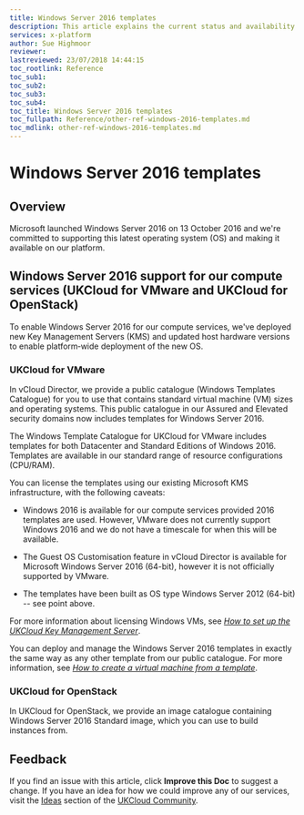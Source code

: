 ```yaml
---
title: Windows Server 2016 templates
description: This article explains the current status and availability of Windows Server 2016 templates on UKCloud compute services.
services: x-platform
author: Sue Highmoor
reviewer:
lastreviewed: 23/07/2018 14:44:15
toc_rootlink: Reference
toc_sub1: 
toc_sub2:
toc_sub3:
toc_sub4:
toc_title: Windows Server 2016 templates
toc_fullpath: Reference/other-ref-windows-2016-templates.md
toc_mdlink: other-ref-windows-2016-templates.md
---
```


# Windows Server 2016 templates

## Overview

Microsoft launched Windows Server 2016 on 13 October 2016 and we're committed to supporting this latest operating system (OS) and making it available on our platform.

## Windows Server 2016 support for our compute services (UKCloud for VMware and UKCloud for OpenStack)

To enable Windows Server 2016 for our compute services, we've deployed new Key Management Servers (KMS) and updated host hardware versions to enable platform‑wide deployment of the new OS.

### UKCloud for VMware

In vCloud Director, we provide a public catalogue (Windows Templates Catalogue) for you to use that contains standard virtual machine (VM) sizes and operating systems. This public catalogue in our Assured and Elevated security domains now includes templates for Windows Server 2016.

The Windows Template Catalogue for UKCloud for VMware includes templates for both Datacenter and Standard Editions of Windows 2016. Templates are available in our standard range of resource configurations (CPU/RAM).

You can license the templates using our existing Microsoft KMS infrastructure, with the following caveats:

- Windows 2016 is available for our compute services provided 2016 templates are used. However, VMware does not currently support Windows 2016 and we do not have a timescale for when this will be available.

- The Guest OS Customisation feature in vCloud Director is available for Microsoft Windows Server 2016 (64-bit), however it is not officially supported by VMware.

- The templates have been built as OS type Windows Server 2012 (64-bit) -- see point above.

For more information about licensing Windows VMs, see [*How to set up the UKCloud Key Management Server*](../vmware/vmw-how-setup-kms.md).

You can deploy and manage the Windows Server 2016 templates in exactly the same way as any other template from our public catalogue. For more information, see [*How to create a virtual machine from a template*](../vmware/vmw-how-create-vm-from-template.md).

### UKCloud for OpenStack

In UKCloud for OpenStack, we provide an image catalogue containing Windows Server 2016 Standard image, which you can use to build instances from.

## Feedback

If you find an issue with this article, click **Improve this Doc** to suggest a change. If you have an idea for how we could improve any of our services, visit the [Ideas](https://community.ukcloud.com/ideas) section of the [UKCloud Community](https://community.ukcloud.com).

